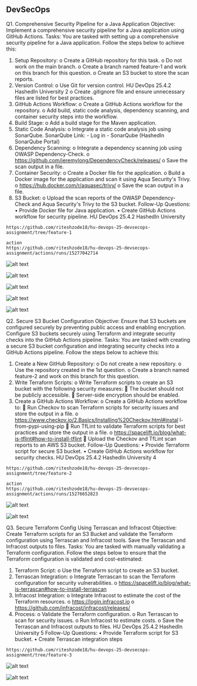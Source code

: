 ## DevSecOps

Q1. Comprehensive Security Pipeline for a Java Application
Objective:
Implement a comprehensive security pipeline for a Java application using GitHub Actions.
Tasks:
You are tasked with setting up a comprehensive security pipeline for a Java application. 
Follow the steps below to achieve this:
1. Setup Repository:
o Create a GitHub repository for this task.
o Do not work on the main branch.
o Create a branch named feature-1 and work on this branch for this question.
o Create an S3 bucket to store the scan reports.
2. Version Control:
o Use Git for version control.
HU DevOps 25.4.2 HashedIn University
2
o Create .gitignore file and ensure unnecessary files are listed for best 
practices.
3. GitHub Actions Workflow:
o Create a GitHub Actions workflow for the repository.
o Add build, static code analysis, dependency scanning, and container 
security steps into the workflow.
4. Build Stage:
o Add a build stage for the Maven application.
5. Static Code Analysis:
o Integrate a static code analysis job using SonarQube.
SonarQube Link: - Log in - SonarQube (HashedIn SonarQube Portal)
6. Dependency Scanning:
o Integrate a dependency scanning job using OWASP Dependency-Check.
o https://github.com/jeremylong/DependencyCheck/releases/
o Save the scan output in a file.
7. Container Security:
o Create a Docker file for the application.
o Build a Docker image for the application and scan it using Aqua Security's 
Trivy.
o https://hub.docker.com/r/aquasec/trivy/
o Save the scan output in a file.
8. S3 Bucket:
o Upload the scan reports of the OWASP Dependency-Check and Aqua 
Security's Trivy to the S3 bucket.
Follow-Up Questions:
• Provide Docker file for Java application.
• Create GitHub Actions workflow for security pipeline.
HU DevOps 25.4.2 HashedIn University

```
https://github.com/riteshzode18/hu-devops-25-devsecops-assignment/tree/feature-1
```

```
action
https://github.com/riteshzode18/hu-devops-25-devsecops-assignment/actions/runs/15277042714

```

![alt text](image.png)

![alt text](image-1.png)

![alt text](image-5.png)

![alt text](image-6.png)

![alt text](image-7.png)



Q2. Secure S3 Bucket Configuration
Objective:
Ensure that S3 buckets are configured securely by preventing public access and enabling 
encryption. Configure S3 buckets securely using Terraform and integrate security checks 
into the GitHub Actions pipeline.
Tasks:
You are tasked with creating a secure S3 bucket configuration and integrating security 
checks into a GitHub Actions pipeline. Follow the steps below to achieve this:
1. Create a New GitHub Repository:
o Do not create a new repository.
o Use the repository created in the 1st question.
o Create a branch named feature-2 and work on this branch for this question.
2. Write Terraform Scripts:
o Write Terraform scripts to create an S3 bucket with the following security 
measures: 
 The bucket should not be publicly accessible.
 Server-side encryption should be enabled.
3. Create a GitHub Actions Workflow:
o Create a GitHub Actions workflow to: 
 Run Checkov to scan Terraform scripts for security issues and store 
the output in a file.
o https://www.checkov.io/2.Basics/Installing%20Checkov.html#instal
l-from-pypi-using-pip
 Run TfLint to validate Terraform scripts for best practices and store 
the output in a file.
o https://spacelift.io/blog/what-is-tflint#how-to-install-tflint
 Upload the Checkov and TfLint scan reports to an AWS S3 bucket.
Follow-Up Questions:
• Provide Terraform script for secure S3 bucket.
• Create GitHub Actions workflow for security checks.
HU DevOps 25.4.2 HashedIn University
4


```
https://github.com/riteshzode18/hu-devops-25-devsecops-assignment/tree/feature-2

```

```
action
https://github.com/riteshzode18/hu-devops-25-devsecops-assignment/actions/runs/15276652823
```

![alt text](image-2.png)

![alt text](image-3.png)



Q3. Secure Terraform Config Using Terrascan and Infracost
Objective:
Create Terraform scripts for an S3 Bucket and validate the Terraform configuration using 
Terrascan and Infracost tools. Save the Terrascan and Infracost outputs to files.
Tasks:
You are tasked with manually validating a Terraform configuration. Follow the steps below 
to ensure that the Terraform configuration is validated and cost-estimated:
1. Terraform Script:
o Use the Terraform script to create an S3 bucket.
2. Terrascan Integration:
o Integrate Terrascan to scan the Terraform configuration for security 
vulnerabilities.
o https://spacelift.io/blog/what-is-terrascan#how-to-install-terrascan
3. Infracost Integration:
o Integrate Infracost to estimate the cost of the Terraform resources.
o https://login.infracost.io
o https://github.com/infracost/infracost/releases/
4. Process:
o Validate the Terraform configuration.
o Run Terrascan to scan for security issues.
o Run Infracost to estimate costs.
o Save the Terrascan and Infracost outputs to files.
HU DevOps 25.4.2 HashedIn University
5
Follow-Up Questions:
• Provide Terraform script for S3 bucket.
• Create Terrascan integration steps

```
https://github.com/riteshzode18/hu-devops-25-devsecops-assignment/tree/feature-3
```

![alt text](image-4.png)

![alt text](image-8.png)

